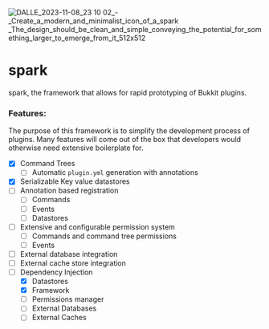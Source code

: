 
![DALLE_2023-11-08_23 10 02_-_Create_a_modern_and_minimalist_icon_of_a_spark _The_design_should_be_clean_and_simple_conveying_the_potential_for_something_larger_to_emerge_from_it_512x512](https://github.com/VincentCosta6/spark/assets/37250561/d88329d2-62c4-4d65-9a7c-6b4d70158d2b)



# spark
spark, the framework that allows for rapid prototyping of Bukkit plugins.



### Features:
The purpose of this framework is to simplify the development process of plugins. Many features will come out of the box that developers would otherwise need extensive boilerplate for.
- [x] Command Trees
  - [ ] Automatic `plugin.yml` generation with annotations 
- [x] Serializable Key value datastores
- [ ] Annotation based registration
  - [ ] Commands
  - [ ] Events
  - [ ] Datastores
- [ ] Extensive and configurable permission system
  - [ ] Commands and command tree permissions
  - [ ] Events
- [ ] External database integration
- [ ] External cache store integration
- [ ] Dependency Injection
  - [x] Datastores
  - [x] Framework
  - [ ] Permissions manager
  - [ ] External Databases
  - [ ] External Caches
